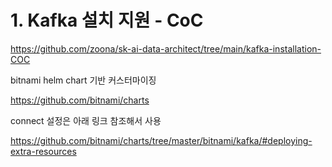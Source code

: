 # 1. Kafka 설치 지원 - CoC

https://github.com/zoona/sk-ai-data-architect/tree/main/kafka-installation-COC

bitnami helm chart 기반 커스터마이징

https://github.com/bitnami/charts

connect 설정은 아래 링크 참조해서 사용

https://github.com/bitnami/charts/tree/master/bitnami/kafka/#deploying-extra-resources
